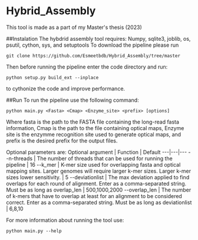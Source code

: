 # Hybrid_Assembly
This tool is made as a part of my Master's thesis (2023)

##Instalation
The hybdrid assembly tool requires: Numpy, sqlite3, joblib, os, psutil, cython, sys, and setuptools
To download the pipeline please run
```
git clone https://github.com/Esmeetbdb/Hybrid_Assembly/tree/master
```
Then before running the pipeline enter the code directory and run:
```
python setup.py build_ext --inplace
```
to cythonize the code and improve performance.

##Run
To run the pipeline use the following command:
```
python main.py <Fasta> <Cmap> <Enzyme_site> <prefix> [options]
```
Where fasta is the path to the FASTA file containing the long-read fasta information, Cmap is the path to the file containing optical maps, Enzyme site is the enzymme recognition site used to generate optical maps, and prefix is the desired prefix for the output files.

Optional parameters are:
Optional argument | Function | Default
---|---|---
--n-threads | The number of threads that can be used for running the pipeline | 16
--k_mer | K-mer size used for overlapping fasta and optical mapping sites. Larger genomes will require larger k-mer sizes. Larger k-mer sizes lower sensitivity. | 5
--deviationlist | The max deviation applied to find overlaps for each round of alignment. Enter as a comma-separated string. Must be as long as overlap_len | 500,1000,2000
--overlap_len | The number of k-mers that have to overlap at least for an alignment to be considered correct. Enter as a comma-separated string. Must be as long as deviationlist | 6,8,10

For more information about running the tool use:
```
python main.py --help
```
